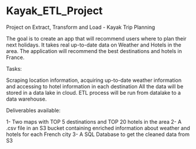 # Kayak_ETL_Project
Project on Extract, Transform and Load - Kayak Trip Planning

The goal is to create an app that will recommend users where to plan their next holidays. It takes real up-to-date data on Weather and Hotels in the area. The application will recommend the best destinations and hotels in France.

Tasks:

Scraping location information, acquiring up-to-date weather information and accessing to hotel information in each destination
All the data will be stored in a data lake in cloud. ETL process will be run from datalake to a data warehouse.

Deliverables available:

1- Two maps with TOP 5 destinations and TOP 20 hotels in the area
2- A .csv file in an S3 bucket containing enriched information about weather and hotels for each French city
3- A SQL Database to get the cleaned data from S3


